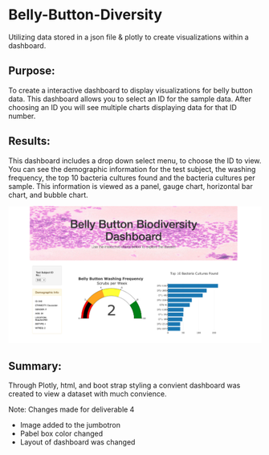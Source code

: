 # Belly-Button-Diversity
Utilizing data stored in a json file &amp; plotly to create visualizations within a dashboard. 

## Purpose: 
To create a interactive dashboard to display visualizations for belly button data. This dashboard allows you to select an ID for the sample data. After choosing an ID you will see multiple charts displaying data for that ID number. 

## Results:
This dashboard includes a drop down select menu, to choose the ID to view. You can see the demographic information for the test subject, the washing frequency, the top 10 bacteria cultures found and the bacteria cultures per sample. This information is viewed as a panel, gauge chart, horizontal bar chart, and bubble chart. 

![belly_button_dashboard](Resources/belly_button_dashboard.png)
## Summary:
Through Plotly, html, and boot strap styling a convient dashboard was created to view a dataset with much convience. 

Note: Changes made for deliverable 4
* Image added to the jumbotron
* Pabel box color changed
* Layout of dashboard was changed 
